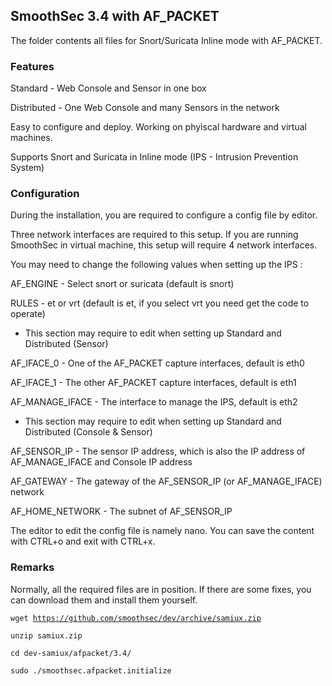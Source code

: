 <h2>SmoothSec 3.4 with AF_PACKET</h2>

The folder contents all files for Snort/Suricata Inline mode with AF_PACKET.

<h3>Features</h3>

Standard - Web Console and Sensor in one box

Distributed - One Web Console and many Sensors in the network

Easy to configure and deploy.  Working on phyiscal hardware and virtual machines.

Supports Snort and Suricata in Inline mode (IPS - Intrusion Prevention System)

<h3>Configuration</h3>

During the installation, you are required to configure a config file by editor.

Three network interfaces are required to this setup.  If you are running SmoothSec in virtual machine, this setup will require 4 network interfaces.

You may need to change the following values when setting up the IPS :

AF_ENGINE - Select snort or suricata (default is snort)

RULES - et or vrt (default is et, if you select vrt you need get the code to operate)


- This section may require to edit when setting up Standard and Distributed (Sensor)

AF_IFACE_0 - One of the AF_PACKET capture interfaces, default is eth0

AF_IFACE_1 - The other AF_PACKET capture interfaces, default is eth1

AF_MANAGE_IFACE - The interface to manage the IPS, default is eth2


- This section may require to edit when setting up Standard and Distributed (Console & Sensor)

AF_SENSOR_IP - The sensor IP address, which is also the IP address of AF_MANAGE_IFACE and Console IP address

AF_GATEWAY - The gateway of the AF_SENSOR_IP (or AF_MANAGE_IFACE) network

AF_HOME_NETWORK - The subnet of AF_SENSOR_IP

The editor to edit the config file is namely nano.  You can save the content with 
CTRL+o and exit with CTRL+x.

<h3>Remarks</h3>

Normally, all the required files are in position.  If there are some fixes, you can
download them and install them yourself.

<code>wget https://github.com/smoothsec/dev/archive/samiux.zip</code>

<code>unzip samiux.zip</code>

<code>cd dev-samiux/afpacket/3.4/</code>

<code>sudo ./smoothsec.afpacket.initialize</code>


